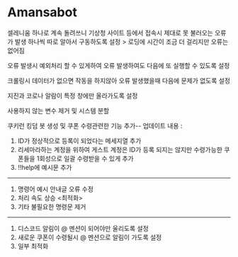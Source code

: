 # Amansabot

셀레니움 하나로 계속 돌려쓰니 기상청 사이트 등에서 접속시 제대로 못 불러오는 오류가 발생
하나씩 따로 알아서 구동하도록 설정 > 로딩에 시간이 조금 더 걸리지만 오류는 없어짐

오류 발생시 예외처리 할 수 있게하여 오류 발생하여도 다음에 또 실행할 수 있도록 설정

크롤링시 데이터가 없으면 작동을 하지않아 오류 발생했을때 다음에 문제가 없도록 설정

지진과 코로나 알람이 특정 창에만 올라가도록 설정

사용하지 않는 변수 제거 및 시스템 분할

쿠키런 킹덤 봇 생성 및 쿠폰 수령관련한 기능 추가--
업데이트 내용 :
1. ID가 정상적으로 등록이 되었다는 메세지열 추가
2. 리세마라하는 계정을 위하여 게스트 계정은 ID가 등록 되지는 않지만 수령가능한 쿠폰들을 1회성으로 일괄 수령받을 수 있게 추가
3. !!help에 예시문 추가
-----
1. 명령어 예시 안내글 오류 수정
2. 처리 속도 상승 <최적화>
3. 기타 불필요한 명령문 제거
---
1. 디스코드 알림이 @ 멘션이 되어야만 울리도록 설정
2. 새로운 쿠폰이 수령될시 @ 멘션으로 알림이 가도록 설정
3. 일부 최적화